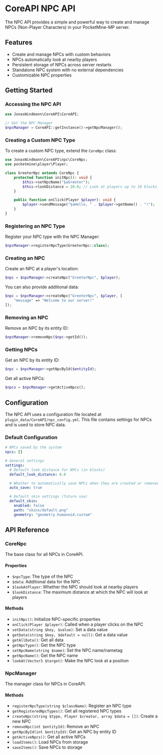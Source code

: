 # CoreAPI NPC API

The NPC API provides a simple and powerful way to create and manage NPCs (Non-Player Characters) in your PocketMine-MP server.

## Features

- Create and manage NPCs with custom behaviors
- NPCs automatically look at nearby players
- Persistent storage of NPCs across server restarts
- Standalone NPC system with no external dependencies
- Customizable NPC properties

## Getting Started

### Accessing the NPC API

```php
use JonasWindmann\CoreAPI\CoreAPI;

// Get the NPC Manager
$npcManager = CoreAPI::getInstance()->getNpcManager();
```

### Creating a Custom NPC Type

To create a custom NPC type, extend the `CoreNpc` class:

```php
use JonasWindmann\CoreAPI\npc\CoreNpc;
use pocketmine\player\Player;

class GreeterNpc extends CoreNpc {
    protected function initNpc(): void {
        $this->setNpcName("§aGreeter");
        $this->lookDistance = 10.0; // Look at players up to 10 blocks away
    }

    public function onClick(Player $player): void {
        $player->sendMessage("§aHello, " . $player->getName() . "!");
    }
}
```

### Registering an NPC Type

Register your NPC type with the NPC Manager:

```php
$npcManager->registerNpcType(GreeterNpc::class);
```

### Creating an NPC

Create an NPC at a player's location:

```php
$npc = $npcManager->createNpc("GreeterNpc", $player);
```

You can also provide additional data:

```php
$npc = $npcManager->createNpc("GreeterNpc", $player, [
    "message" => "Welcome to our server!"
]);
```

### Removing an NPC

Remove an NPC by its entity ID:

```php
$npcManager->removeNpc($npc->getId());
```

### Getting NPCs

Get an NPC by its entity ID:

```php
$npc = $npcManager->getNpcById($entityId);
```

Get all active NPCs:

```php
$npcs = $npcManager->getActiveNpcs();
```


## Configuration

The NPC API uses a configuration file located at `plugin_data/CoreAPI/npc_config.yml`. This file contains settings for NPCs and is used to store NPC data.

### Default Configuration

```yaml
# NPCs saved by the system
npcs: []

# General settings
settings:
  # Default look distance for NPCs (in blocks)
  default_look_distance: 8.0

  # Whether to automatically save NPCs when they are created or removed
  auto_save: true

  # Default skin settings (future use)
  default_skin:
    enabled: false
    path: "skins/default.png"
    geometry: "geometry.humanoid.custom"
```

## API Reference

### CoreNpc

The base class for all NPCs in CoreAPI.

#### Properties

- `$npcType`: The type of the NPC
- `$data`: Additional data for the NPC
- `$lookAtPlayer`: Whether the NPC should look at nearby players
- `$lookDistance`: The maximum distance at which the NPC will look at players

#### Methods

- `initNpc()`: Initialize NPC-specific properties
- `onClick(Player $player)`: Called when a player clicks on the NPC
- `setData(string $key, $value)`: Set a data value
- `getData(string $key, $default = null)`: Get a data value
- `getAllData()`: Get all data
- `getNpcType()`: Get the NPC type
- `setNpcName(string $name)`: Set the NPC name/nametag
- `getNpcName()`: Get the NPC name
- `lookAt(Vector3 $target)`: Make the NPC look at a position

### NpcManager

The manager class for NPCs in CoreAPI.

#### Methods

- `registerNpcType(string $className)`: Register an NPC type
- `getRegisteredNpcTypes()`: Get all registered NPC types
- `createNpc(string $type, Player $creator, array $data = [])`: Create a new NPC
- `removeNpc(int $entityId)`: Remove an NPC
- `getNpcById(int $entityId)`: Get an NPC by entity ID
- `getActiveNpcs()`: Get all active NPCs
- `loadItems()`: Load NPCs from storage
- `saveItems()`: Save NPCs to storage
